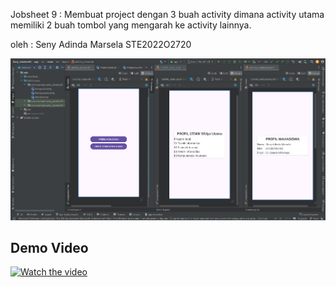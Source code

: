 Jobsheet 9 : Membuat project dengan 3 buah activity dimana activity utama memiliki 2 buah tombol yang mengarah ke activity lainnya.

oleh : Seny Adinda Marsela STE2022O2720

![](https://github.com/SenyAdinda/Seny-Jobsheet9/blob/main/Seny_Jobsheet9.png)

## Demo Video

[![Watch the video](https://img.youtube.com/https://youtu.be/Cyk5Aqx9TkA?feature=shared/maxresdefault.jpg)]([https://youtu.be/VIDEO_ID](https://youtu.be/Cyk5Aqx9TkA?feature=shared))


